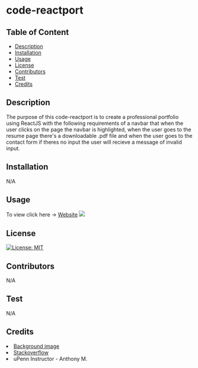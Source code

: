 # code-reactport

## Table of Content
- [Description](#Description)
- [Installation](#Installation)
- [Usage](#Usage)
- [License](#License)
- [Contributors](#Contributors)
- [Test](#Test)
- [Credits](#Credits)

## Description
The purpose of this code-reactport is to create a professional portfolio using ReactJS with the following requirements of a navbar that when the user clicks on the page the navbar is highlighted, when the user goes to the resume page there's a downloadable .pdf file and when the user goes to the contact form if theres no input the user will recieve a message of invalid input.

## Installation
N/A

## Usage
To view click here -> <a href="https://thaivytran.github.io/code-reactport/">Website</a>
<img src="https://i.ibb.co/zPcBYZB/Screen-Shot-2023-02-08-at-3-20-32-PM.png">

## License
[![License: MIT](https://img.shields.io/badge/License-MIT-yellow.svg)](https://opensource.org/licenses/MIT)

## Contributors
N/A

## Test
N/A

## Credits
<li><a href="https://tinyurl.com/2xanaz2p/" target="_blank">Background image</a></li>
<li><a href="https://tinyurl.com/2xanaz2p/" target="_blank">Stackoverflow</a></li>
<li>uPenn Instructor - Anthony M.</i>